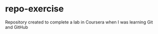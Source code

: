 # repo-exercise
Repository created to complete a lab in Coursera when I was learning Git and GitHub
